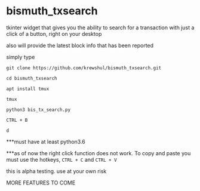 # bismuth_txsearch

tkinter widget that gives you the ability to search for a transaction with just a click of a button, right on your desktop

also will provide the latest block info that has been reported

simply type 

```git clone https://github.com/krewshul/bismuth_txsearch.git```

```cd bismuth_txsearch```

```apt install tmux```

```tmux```

```python3 bis_tx_search.py```

```CTRL + B```

```d```


***must have at least python3.6

***as of now the right click function does not work. To copy and paste you must use the hotkeys, `CTRL + C` and `CTRL + V`


this is alpha testing. use at your own risk


MORE FEATURES TO COME
